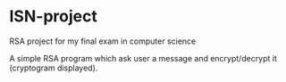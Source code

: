 # ISN-project
RSA project for my final exam in computer science

A simple RSA program which ask user a message and encrypt/decrypt it (cryptogram displayed).
